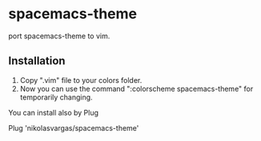 # spacemacs-theme
port spacemacs-theme to vim.

## Installation
1) Copy ".vim" file to your colors folder.
2) Now you can use the command ":colorscheme spacemacs-theme" for temporarily changing.

You can install also by Plug

Plug 'nikolasvargas/spacemacs-theme'
